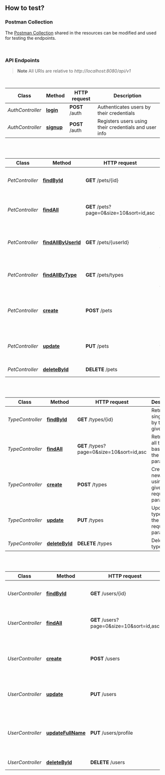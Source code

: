 ## How to test?

### Postman Collection

The [Postman Collection](postman/pet_clinic.postman_collection.json) shared in the resources can be modified and used
for testing the endpoints.

<br/>

### API Endpoints

> **Note** All URIs are relative to *http://localhost:8080/api/v1*

<br/>

| Class            | Method                                          | HTTP request   | Description                                           |
|------------------|-------------------------------------------------|----------------|-------------------------------------------------------|
| *AuthController* | [**login**](http://localhost:8080/api/v1/auth)  | **POST** /auth | Authenticates users by their credentials              |
| *AuthController* | [**signup**](http://localhost:8080/api/v1/auth) | **POST** /auth | Registers users using their credentials and user info |

<br/>
<br/>

| Class           | Method                                                            | HTTP request         | Description                                          |
|-----------------|-------------------------------------------------------------------|----------------------|------------------------------------------------------|
| *PetController* | [**findById**](http://localhost:8080/api/v1/pets/{id})            | **GET** /pets/{id}   | Retrieves a single pet by the given id               |
| *PetController* | [**findAll**](http://localhost:8080/api/v1/pets)                  | **GET** /pets?page=0&size=10&sort=id,asc        | Retrieves all pets based on the given parameters     |
| *PetController* | [**findAllByUserId**](http://localhost:8080/api/v1/pets/{userId}) | **GET** /pets/{userId} | Retrieves all pets based on the given userId         |
| *PetController* | [**findAllByType**](http://localhost:8080/api/v1/pets/types)      | **GET** /pets/types  | Retrieves counts of all pets by selected type        |
| *PetController* | [**create**](http://localhost:8080/api/v1/pets)                   | **POST** /pets       | Creates a new pet using the given request parameters |
| *PetController* | [**update**](http://localhost:8080/api/v1/pets)                   | **PUT** /pets        | Updates pet using the given request parameters       |
| *PetController* | [**deleteById**](http://localhost:8080/api/v1/pets/{id})          | **DELETE** /pets     | Deletes pet by id                                    |

<br/>
<br/>

| Class            | Method                                                    | HTTP request        | Description                                           |
|------------------|-----------------------------------------------------------|---------------------|-------------------------------------------------------|
| *TypeController* | [**findById**](http://localhost:8080/api/v1/types/{id})   | **GET** /types/{id} | Retrieves a single type by the given id               |
| *TypeController* | [**findAll**](http://localhost:8080/api/v1/types)         | **GET** /types?page=0&size=10&sort=id,asc | Retrieves all types based on the given parameters     |
| *TypeController* | [**create**](http://localhost:8080/api/v1/types)          | **POST** /types     | Creates a new type using the given request parameters |
| *TypeController* | [**update**](http://localhost:8080/api/v1/types)          | **PUT** /types      | Updates type using the given request parameters       |
| *TypeController* | [**deleteById**](http://localhost:8080/api/v1/types/{id}) | **DELETE** /types   | Deletes type by id                                    |

<br/>
<br/>

| Class            | Method                                                           | HTTP request          | Description                                                         |
|------------------|------------------------------------------------------------------|-----------------------|---------------------------------------------------------------------|
| *UserController* | [**findById**](http://localhost:8080/api/v1/users/{id})          | **GET** /users/{id}   | Retrieves a single user by the given id                             |
| *UserController* | [**findAll**](http://localhost:8080/api/v1/users)         | **GET** /users?page=0&size=10&sort=id,asc | Retrieves all users based on the given parameters     |
| *UserController* | [**create**](http://localhost:8080/api/v1/users)                 | **POST** /users       | Creates a new user using the given request parameters               |
| *UserController* | [**update**](http://localhost:8080/api/v1/users)                 | **PUT** /users        | Updates user using the given request parameters                     |
| *UserController* | [**updateFullName**](http://localhost:8080/api/v1/users/profile) | **PUT** /users/profile | Updates user profile by Full Name (First Name and Last Name fields) |
| *UserController* | [**deleteById**](http://localhost:8080/api/v1/users/{id})        | **DELETE** /users     | Deletes user by id                                                  |

<br/>


<br/>
<br/>